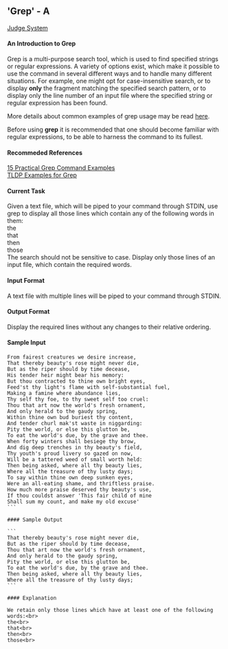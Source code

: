 ## 'Grep' - A

[Judge System](https://www.hackerrank.com/challenges/text-processing-in-linux-the-grep-command-4/problem)

#### An Introduction to Grep

Grep is a multi-purpose search tool, which is used to find specified strings or regular expressions. A variety of options exist, which make it possible to use the command in several different ways and to handle many different situations. For example, one might opt for case-insensitive search, or to display **only** the fragment matching the specified search pattern, or to display only the line number of an input file where the specified string or regular expression has been found.

More details about common examples of grep usage may be read [here](http://tldp.org/LDP/abs/html/textproc.html).

Before using **grep** it is recommended that one should become familiar with regular expressions, to be able to harness the command to its fullest.

#### Recommeded References 

[15 Practical Grep Command Examples](https://www.thegeekstuff.com/2009/03/15-practical-unix-grep-command-examples/)<br>
[TLDP Examples for Grep](http://tldp.org/LDP/Bash-Beginners-Guide/html/sect_04_02.html)

#### Current Task

Given a text file, which will be piped to your command through STDIN, use grep to display all those lines which contain any of the following words in them:<br>
the<br>
that<br>
then<br> 
those<br>
The search should not be sensitive to case. Display only those lines of an input file, which contain the required words.

#### Input Format
A text file with multiple lines will be piped to your command through STDIN.

#### Output Format

Display the required lines without any changes to their relative ordering.

#### Sample Input
````
From fairest creatures we desire increase,
That thereby beauty's rose might never die,
But as the riper should by time decease,
His tender heir might bear his memory:
But thou contracted to thine own bright eyes,
Feed'st thy light's flame with self-substantial fuel,
Making a famine where abundance lies,
Thy self thy foe, to thy sweet self too cruel:
Thou that art now the world's fresh ornament,
And only herald to the gaudy spring,
Within thine own bud buriest thy content,
And tender churl mak'st waste in niggarding:
Pity the world, or else this glutton be,
To eat the world's due, by the grave and thee.
When forty winters shall besiege thy brow,
And dig deep trenches in thy beauty's field,
Thy youth's proud livery so gazed on now,
Will be a tattered weed of small worth held:
Then being asked, where all thy beauty lies,
Where all the treasure of thy lusty days;
To say within thine own deep sunken eyes,
Were an all-eating shame, and thriftless praise.
How much more praise deserved thy beauty's use,
If thou couldst answer 'This fair child of mine
Shall sum my count, and make my old excuse'
```

#### Sample Output

```
That thereby beauty's rose might never die,
But as the riper should by time decease,
Thou that art now the world's fresh ornament,
And only herald to the gaudy spring,
Pity the world, or else this glutton be,
To eat the world's due, by the grave and thee.
Then being asked, where all thy beauty lies,
Where all the treasure of thy lusty days;
```

#### Explanation

We retain only those lines which have at least one of the following words:<br>
the<br>
that<br>
then<br>
those<br>
